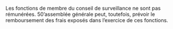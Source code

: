 Les fonctions de membre du conseil de surveillance ne sont pas rémunérées. 50’assemblée générale peut, toutefois, prévoir le remboursement des frais exposés dans l’exercice de ces fonctions.